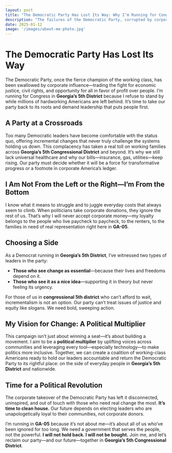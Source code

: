 ```yaml
---
layout: post
title: "The Democratic Party Has Lost Its Way: Why I’m Running for Congress in Georgia’s 5th District"
description: "The failures of the Democratic Party, corrupted by corporate influence, have pushed me to fight for its return to its roots."
date: 2025-01-12
image: '/images/about-me-photo.jpg'
---
```


# The Democratic Party Has Lost Its Way

The Democratic Party, once the fierce champion of the working class, has been swallowed by corporate influence—trading the fight for economic justice, civil rights, and opportunity for all in favor of profit over people. I’m running for Congress in **Georgia’s 5th District** because I refuse to stand by while millions of hardworking Americans are left behind. It’s time to take our party back to its roots and demand leadership that puts people first.

## A Party at a Crossroads

Too many Democratic leaders have become comfortable with the status quo, offering incremental changes that never truly challenge the systems holding us down. This complacency has taken a real toll on working families across **Georgia’s 5th Congressional District** and beyond. It’s why we still lack universal healthcare and why our bills—insurance, gas, utilities—keep rising. Our party must decide whether it will be a force for transformative progress or a footnote in corporate America’s ledger.

## I Am Not From the Left or the Right—I’m From the Bottom

I know what it means to struggle and to juggle everyday costs that always seem to climb. When politicians take corporate donations, they ignore the rest of us. That’s why I will never accept corporate money—my loyalty belongs to the people who live paycheck to paycheck, to the renters, to the families in need of real representation right here in **GA-05**.

## Choosing a Side

As a Democrat running in **Georgia’s 5th District**, I’ve witnessed two types of leaders in the party:

- **Those who see change as essential**—because their lives and freedoms depend on it.  
- **Those who see it as a nice idea**—supporting it in theory but never feeling its urgency.

For those of us in **congressional 5th district** who can’t afford to wait, incrementalism is not an option. Our party can’t treat issues of justice and equity like slogans. We need bold, sweeping action.

## My Vision for Change: A Political Multiplier

This campaign isn’t just about winning a seat—it’s about building a movement. I aim to be a **political multiplier** by uplifting voices across communities and leveraging every tool—especially technology—to make politics more inclusive. Together, we can create a coalition of working-class Americans ready to hold our leaders accountable and return the Democratic Party to its rightful place: on the side of everyday people in **Georgia’s 5th District** and nationwide.

## Time for a Political Revolution

The corporate takeover of the Democratic Party has left it disconnected, uninspired, and out of touch with those who need real change the most. **It’s time to clean house.** Our future depends on electing leaders who are unapologetically loyal to their communities, not corporate donors.

I’m running in **GA-05** because it’s not about me—it’s about all of us who’ve been ignored for too long. We need a government that serves the people, not the powerful. **I will not hold back. I will not be bought.** Join me, and let’s reclaim our party—and our future—together in **Georgia’s 5th Congressional District**.